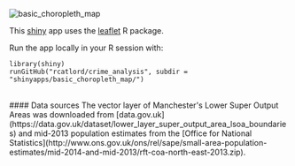 ![basic_choropleth_map](https://github.com/rcatlord/crime_analysis/blob/master/GIFs/basic_choropleth_map.gif)

This [shiny](http://shiny.rstudio.com) app uses the [leaflet](https://rstudio.github.io/leaflet/) R package.

Run the app locally in your R session with:

```
library(shiny)
runGitHub("rcatlord/crime_analysis", subdir = "shinyapps/basic_choropleth_map/")
```

<br>
#### Data sources
The vector layer of Manchester's Lower Super Output Areas was downloaded from 
[data.gov.uk](https://data.gov.uk/dataset/lower_layer_super_output_area_lsoa_boundaries) 
and mid-2013 population estimates from the [Office for National Statistics](http://www.ons.gov.uk/ons/rel/sape/small-area-population-estimates/mid-2014-and-mid-2013/rft-coa-north-east-2013.zip).
